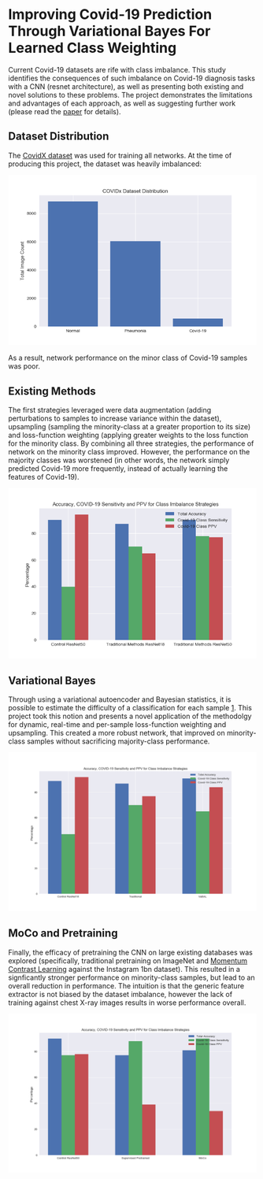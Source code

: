 # Improving Covid-19 Prediction Through Variational Bayes For Learned Class Weighting
Current Covid-19 datasets are rife with class imbalance. This study identifies the consequences of such imbalance on
Covid-19 diagnosis tasks with a CNN (resnet architecture), as well as presenting both existing and novel solutions to these problems. The project demonstrates the limitations and advantages of each approach, as well as suggesting further work (please read the [paper](https://github.com/Jack742/Improving-Covid-19-Prediction-Through-Variational-Bayes-For-Learned-Class-Weighting/blob/main/Results%20and%20Paper/Improving%20Covid-19%20Prediction%20Through%20Variational%20Bayes%20for%20Learned%20Class%20Weighting.pdf) for details).


## Dataset Distribution
The [CovidX dataset](https://github.com/lindawangg/COVID-Net/blob/master/docs/COVIDx.md) was used for training all networks. At the time of producing this project, the dataset was heavily imbalanced:

![](https://github.com/Jack742/Improving-Covid-19-Prediction-Through-Variational-Bayes-For-Learned-Class-Weighting/blob/main/Results%20and%20Paper/Dataset%20Distribution.png)

As a result, network performance on the minor class of Covid-19 samples was poor.

## Existing Methods
The first strategies leveraged were data augmentation (adding perturbations to samples to increase variance within the dataset), upsampling (sampling the minority-class at a greater proportion to its size) and loss-function weighting (applying greater weights to the loss function for the minority class. By combining all three strategies, the performance of network on the minority class improved. However, the performance on the majority classes was worstened (in other words, the network simply predicted Covid-19 more frequently, instead of actually learning the features of Covid-19).

![](https://github.com/Jack742/Improving-Covid-19-Prediction-Through-Variational-Bayes-For-Learned-Class-Weighting/blob/main/Results%20and%20Paper/combining%20methods%20comparison%20bar.png)

## Variational Bayes
Through using a variational autoencoder and Bayesian statistics, it is possible to estimate the difficulty of a classification for each sample [1](https://arxiv.org/abs/2003.11249). This project took this notion and presents a novel application of the methodolgy for dynamic, real-time and per-sample loss-function weighting and upsampling. This created a more robust network, that improved on minority-class samples without sacrificing majority-class performance.

![](https://github.com/Jack742/Improving-Covid-19-Prediction-Through-Variational-Bayes-For-Learned-Class-Weighting/blob/main/Results%20and%20Paper/VaBAL_against_other_methods_bar.png)

## MoCo and Pretraining
Finally, the efficacy of pretraining the CNN on large existing databases was explored (specifically, traditional pretraining on ImageNet and [Momentum Contrast Learning](https://arxiv.org/abs/1911.05722) against the Instagram 1bn dataset). This resulted in a signficantly stronger performance on minority-class samples, but lead to an overall reduction in performance. The intuition is that the generic feature extractor is not biased by the dataset imbalance, however the lack of training against chest X-ray images results in worse performance overall.

![](https://github.com/Jack742/Improving-Covid-19-Prediction-Through-Variational-Bayes-For-Learned-Class-Weighting/blob/main/Results%20and%20Paper/Pretrained_barchart_comparison.png)

